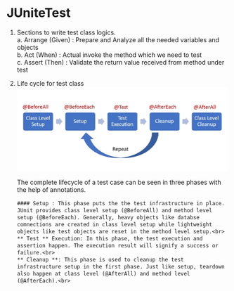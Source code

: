 # JUniteTest

1. Sections to write test class logics.<br>
    a. Arrange (Given) :  Prepare and Analyze all the needed variables and objects<br>
    b. Act (When) : Actual invoke the method which we need to test<br>
    c. Assert (Then) : Validate the return value received from method under test<br>

2. Life cycle for test class
       ![img.png](img.png)

      The complete lifecycle of a test case can be seen in three phases with the help of annotations.<br>

       #### Setup : This phase puts the the test infrastructure in place. JUnit provides class level setup (@BeforeAll) and method level setup (@BeforeEach). Generally, heavy objects like databse comnections are created in class level setup while lightweight objects like test objects are reset in the method level setup.<br>
       ** Test ** Execution: In this phase, the test execution and assertion happen. The execution result will signify a success or failure.<br>
       ** Cleanup **: This phase is used to cleanup the test infrastructure setup in the first phase. Just like setup, teardown also happen at class level (@AfterAll) and method level (@AfterEach).<br>
